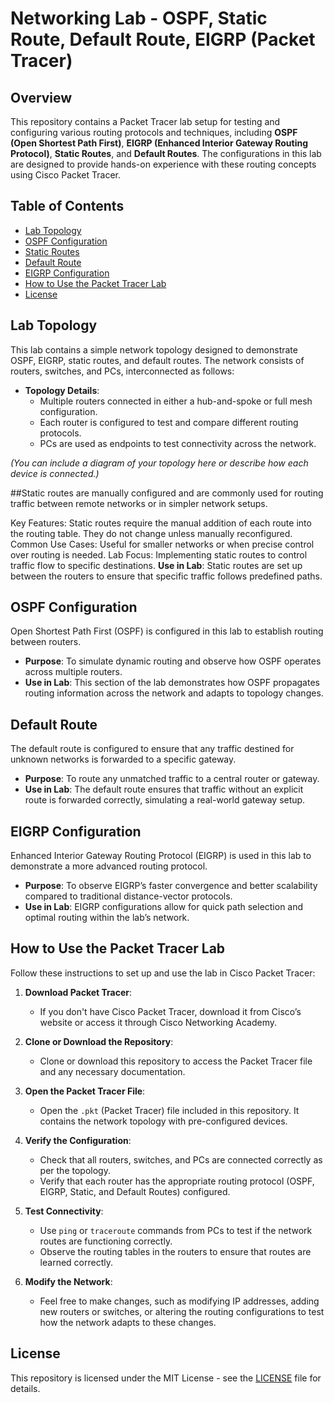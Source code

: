 # Networking Lab - OSPF, Static Route, Default Route, EIGRP (Packet Tracer)

## Overview
This repository contains a Packet Tracer lab setup for testing and configuring various routing protocols and techniques, including **OSPF (Open Shortest Path First)**, **EIGRP (Enhanced Interior Gateway Routing Protocol)**, **Static Routes**, and **Default Routes**. The configurations in this lab are designed to provide hands-on experience with these routing concepts using Cisco Packet Tracer.

## Table of Contents
- [Lab Topology](#lab-topology)
- [OSPF Configuration](#ospf-configuration)
- [Static Routes](#static-routes)
- [Default Route](#default-route)
- [EIGRP Configuration](#eigrp-configuration)
- [How to Use the Packet Tracer Lab](#how-to-use-the-packet-tracer-lab)
- [License](#license)

## Lab Topology
This lab contains a simple network topology designed to demonstrate OSPF, EIGRP, static routes, and default routes. The network consists of routers, switches, and PCs, interconnected as follows:

- **Topology Details**: 
  - Multiple routers connected in either a hub-and-spoke or full mesh configuration.
  - Each router is configured to test and compare different routing protocols.
  - PCs are used as endpoints to test connectivity across the network.

*(You can include a diagram of your topology here or describe how each device is connected.)*


##Static routes are manually configured and are commonly used for routing traffic between remote networks or in simpler network setups.

Key Features: Static routes require the manual addition of each route into the routing table. They do not change unless manually reconfigured.
Common Use Cases: Useful for smaller networks or when precise control over routing is needed.
Lab Focus: Implementing static routes to control traffic flow to specific destinations.
 **Use in Lab**: Static routes are set up between the routers to ensure that specific traffic follows predefined paths.


## OSPF Configuration
Open Shortest Path First (OSPF) is configured in this lab to establish routing between routers.

- **Purpose**: To simulate dynamic routing and observe how OSPF operates across multiple routers.
- **Use in Lab**: This section of the lab demonstrates how OSPF propagates routing information across the network and adapts to topology changes.



## Default Route
The default route is configured to ensure that any traffic destined for unknown networks is forwarded to a specific gateway.

- **Purpose**: To route any unmatched traffic to a central router or gateway.
- **Use in Lab**: The default route ensures that traffic without an explicit route is forwarded correctly, simulating a real-world gateway setup.

## EIGRP Configuration
Enhanced Interior Gateway Routing Protocol (EIGRP) is used in this lab to demonstrate a more advanced routing protocol.

- **Purpose**: To observe EIGRP’s faster convergence and better scalability compared to traditional distance-vector protocols.
- **Use in Lab**: EIGRP configurations allow for quick path selection and optimal routing within the lab’s network.

## How to Use the Packet Tracer Lab
Follow these instructions to set up and use the lab in Cisco Packet Tracer:

1. **Download Packet Tracer**:
   - If you don't have Cisco Packet Tracer, download it from Cisco’s website or access it through Cisco Networking Academy.
   
2. **Clone or Download the Repository**:
   - Clone or download this repository to access the Packet Tracer file and any necessary documentation.
   
3. **Open the Packet Tracer File**:
   - Open the `.pkt` (Packet Tracer) file included in this repository. It contains the network topology with pre-configured devices.
   
4. **Verify the Configuration**:
   - Check that all routers, switches, and PCs are connected correctly as per the topology.
   - Verify that each router has the appropriate routing protocol (OSPF, EIGRP, Static, and Default Routes) configured.
   
5. **Test Connectivity**:
   - Use `ping` or `traceroute` commands from PCs to test if the network routes are functioning correctly.
   - Observe the routing tables in the routers to ensure that routes are learned correctly.

6. **Modify the Network**:
   - Feel free to make changes, such as modifying IP addresses, adding new routers or switches, or altering the routing configurations to test how the network adapts to these changes.

## License
This repository is licensed under the MIT License - see the [LICENSE](LICENSE) file for details.
